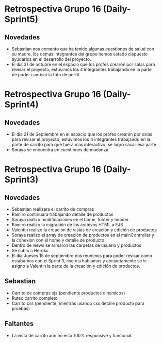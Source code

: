 # Retrospectiva Grupo 16 (Daily-Sprint5)
## Novedades
- Sebastian nos comento que ha tenido algunas cuestiones de salud con su madre, los demas integrantes del grupo hemos estado dispuesto ayudarlos en el desarrollo del proyecto. 
- El dia 31 de octubre en el espacio que los profes crearón por salas para revisar el proyecto, estuvimos los 4 integrantes trabajando en la parte de poder cambiar la foto de perfil.


# Retrospectiva Grupo 16 (Daily-Sprint4)
## Novedades
- El dia 21 de Septiembre en el espacio que los profes crearón por salas para revisar el proyecto, estuvimos los 4 integrantes trabajando en la parte de carrito para que fuera mas interactivo, se logro sacar esa parte. 
 - Soraya se encuentra en cuestiones de mudanza. 


# Retrospectiva Grupo 16 (Daily-Sprint3)
## Novedades

- Sebastian realizara el carrito de compras 
- Ramiro continuara trabajando detalle de productos
- Soraya realizo modificaciones en el home, footer y header. 
- Ramiro realizo la migración de los archivos HTML a EJS 
- Valentin realizo la creación de vistas de creación y edición de productos 
- Soraya realizo el array de creación de productos en el mainController y la conexion con el home y detalle de producto
- Dentro de views se armaron las carpetas de usuario y productos
- Se subio a Heroku
- El dia Jueves 15 de septiembre nos reunimos para poder revisar como estabamos con el  Sprint 3, ese dia hablamos y conjuntamente se le asigno a Valentin la parte de la creación y edición de productos.  

## Sebastian
- Carrito de compras ejs (pendiente productos dinamicos)
- Ruteo carrito completo
- Carrito css (pendiente, mientras usando css detalle producto para pruebas) 


## Faltantes
- La vista de carrito aun no esta 100% responsive y funcional. 
